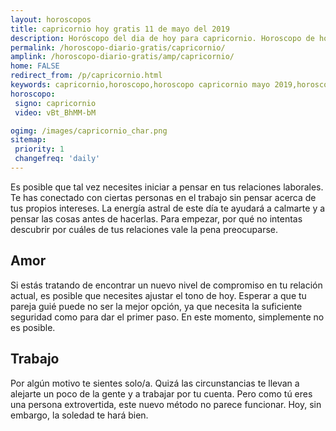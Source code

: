 ```yaml
---
layout: horoscopos
title: capricornio hoy gratis 11 de mayo del 2019 
description: Horóscopo del dia de hoy para capricornio. Horoscopo de hoy 11 de mayo del 2019. Las predicciones de amor, trabajo, vida personal gratis.
permalink: /horoscopo-diario-gratis/capricornio/
amplink: /horoscopo-diario-gratis/amp/capricornio/
home: FALSE
redirect_from: /p/capricornio.html
keywords: capricornio,horoscopo,horoscopo capricornio mayo 2019,horoscopo capricornio hoy,tarot capricornio mayo 2019,horoscopo capricornio,tarot capricornio hoy,horoscopo de hoy,horoscopo diario,tarot del amor,horoscopo de hoy capricornio,horoscopo diario del tarot, Horoscopo de hoy capricornio 11 de mayo del 2019,horóscopo del día
horoscopo:
 signo: capricornio
 video: vBt_BhMM-bM

ogimg: /images/capricornio_char.png
sitemap:
 priority: 1
 changefreq: 'daily'
---
```



Es posible que tal vez necesites iniciar a pensar en tus relaciones laborales. Te has conectado con ciertas personas en el trabajo sin pensar acerca de tus propios intereses. La energía astral de este día te ayudará a calmarte y a pensar las cosas antes de hacerlas. Para empezar, por qué no intentas descubrir por cuáles de tus relaciones vale la pena preocuparse.

## Amor

Si estás tratando de encontrar un nuevo nivel de compromiso en tu relación actual, es posible que necesites ajustar el tono de hoy. Esperar a que tu pareja guié puede no ser la mejor opción, ya que necesita la suficiente seguridad como para dar el primer paso. En este momento, simplemente no es posible.

## Trabajo

Por algún motivo te sientes solo/a. Quizá las circunstancias te llevan a alejarte un poco de la gente y a trabajar por tu cuenta. Pero como tú eres una persona extrovertida, este nuevo método no parece funcionar. Hoy, sin embargo, la soledad te hará bien.